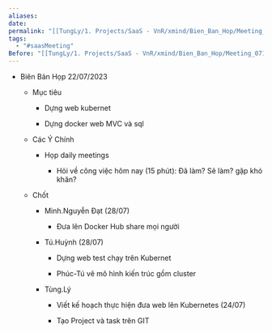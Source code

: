 ```yaml
---
aliases: 
date: 
permalink: "[[TungLy/1. Projects/SaaS - VnR/xmind/Bien_Ban_Hop/Meeting_00]]"
tags:
  - "#saasMeeting"
Before: "[[TungLy/1. Projects/SaaS - VnR/xmind/Bien_Ban_Hop/Meeting_0715]]"
---
```

- Biên Bản Họp 22/07/2023
    
    - Mục tiêu
        
        - Dựng web kubernet
            
        - Dựng docker web MVC và sql
            
    - Các Ý Chính
        
        - Họp daily meetings
            
            - Hỏi về công việc hôm nay (15 phút): Đã làm? Sẽ làm? gặp khó khăn?
                
    - Chốt
        
        - Minh.Nguyễn Đạt (28/07)
            
            - Đưa lên Docker Hub share mọi người
                
        - Tú.Huỳnh (28/07)
            
            - Dựng web test chạy trên Kubernet
                
            - Phúc-Tú vẽ mô hình kiến trúc gồm cluster
                
        - Tùng.Lý
            
            - Viết kế hoạch thực hiện đưa web lên Kubernetes (24/07)
                
            - Tạo Project và task trên GIT